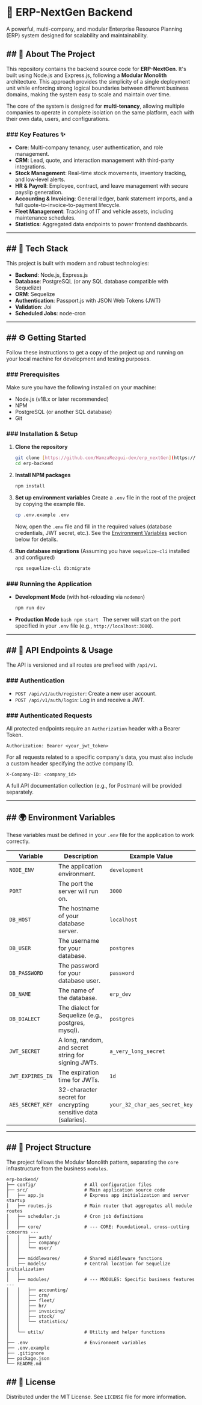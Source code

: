 # 🏢 ERP-NextGen Backend

A powerful, multi-company, and modular Enterprise Resource Planning (ERP) system designed for scalability and maintainability.

## ## 📖 About The Project

This repository contains the backend source code for **ERP-NextGen**. It's built using Node.js and Express.js, following a **Modular Monolith** architecture. This approach provides the simplicity of a single deployment unit while enforcing strong logical boundaries between different business domains, making the system easy to scale and maintain over time.

The core of the system is designed for **multi-tenancy**, allowing multiple companies to operate in complete isolation on the same platform, each with their own data, users, and configurations.

### ### Key Features ✨

- **Core**: Multi-company tenancy, user authentication, and role management.
- **CRM**: Lead, quote, and interaction management with third-party integrations.
- **Stock Management**: Real-time stock movements, inventory tracking, and low-level alerts.
- **HR & Payroll**: Employee, contract, and leave management with secure payslip generation.
- **Accounting & Invoicing**: General ledger, bank statement imports, and a full quote-to-invoice-to-payment lifecycle.
- **Fleet Management**: Tracking of IT and vehicle assets, including maintenance schedules.
- **Statistics**: Aggregated data endpoints to power frontend dashboards.

---

## ## 🚀 Tech Stack

This project is built with modern and robust technologies:

- **Backend**: Node.js, Express.js
- **Database**: PostgreSQL (or any SQL database compatible with Sequelize)
- **ORM**: Sequelize
- **Authentication**: Passport.js with JSON Web Tokens (JWT)
- **Validation**: Joi
- **Scheduled Jobs**: node-cron

---

## ## ⚙️ Getting Started

Follow these instructions to get a copy of the project up and running on your local machine for development and testing purposes.

### ### Prerequisites

Make sure you have the following installed on your machine:

- Node.js (v18.x or later recommended)
- NPM
- PostgreSQL (or another SQL database)
- Git

### ### Installation & Setup

1.  **Clone the repository**

    ```bash
    git clone [https://github.com/HamzaRezgui-dev/erp_nextGen](https://github.com/HamzaRezgui-dev/erp_nextGen)
    cd erp-backend
    ```

2.  **Install NPM packages**

    ```bash
    npm install
    ```

3.  **Set up environment variables**
    Create a `.env` file in the root of the project by copying the example file.

    ```bash
    cp .env.example .env
    ```

    Now, open the `.env` file and fill in the required values (database credentials, JWT secret, etc.). See the [Environment Variables](#-environment-variables) section below for details.

4.  **Run database migrations**
    (Assuming you have `sequelize-cli` installed and configured)
    ```bash
    npx sequelize-cli db:migrate
    ```

### ### Running the Application

- **Development Mode** (with hot-reloading via `nodemon`)

  ```bash
  npm run dev
  ```

- **Production Mode**
  `bash
    npm start
    `
  The server will start on the port specified in your `.env` file (e.g., `http://localhost:3000`).

---

## ## 🔑 API Endpoints & Usage

The API is versioned and all routes are prefixed with `/api/v1`.

### ### Authentication

- `POST /api/v1/auth/register`: Create a new user account.
- `POST /api/v1/auth/login`: Log in and receive a JWT.

### ### Authenticated Requests

All protected endpoints require an `Authorization` header with a Bearer Token.

```
Authorization: Bearer <your_jwt_token>
```

For all requests related to a specific company's data, you must also include a custom header specifying the active company ID.

```
X-Company-ID: <company_id>
```

A full API documentation collection (e.g., for Postman) will be provided separately.

---

## ## 🌍 Environment Variables

These variables must be defined in your `.env` file for the application to work correctly.

| Variable         | Description                                                   | Example Value                 |
| ---------------- | ------------------------------------------------------------- | ----------------------------- |
| `NODE_ENV`       | The application environment.                                  | `development`                 |
| `PORT`           | The port the server will run on.                              | `3000`                        |
| `DB_HOST`        | The hostname of your database server.                         | `localhost`                   |
| `DB_USER`        | The username for your database.                               | `postgres`                    |
| `DB_PASSWORD`    | The password for your database user.                          | `password`                    |
| `DB_NAME`        | The name of the database.                                     | `erp_dev`                     |
| `DB_DIALECT`     | The dialect for Sequelize (e.g., postgres, mysql).            | `postgres`                    |
| `JWT_SECRET`     | A long, random, and secret string for signing JWTs.           | `a_very_long_secret`          |
| `JWT_EXPIRES_IN` | The expiration time for JWTs.                                 | `1d`                          |
| `AES_SECRET_KEY` | 32-character secret for encrypting sensitive data (salaries). | `your_32_char_aes_secret_key` |

---

## ## 📁 Project Structure

The project follows the Modular Monolith pattern, separating the `core` infrastructure from the business `modules`.

```plaintext
erp-backend/
├── config/                  # All configuration files
├── src/                     # Main application source code
│   ├── app.js               # Express app initialization and server startup
│   ├── routes.js            # Main router that aggregates all module routes
│   ├── scheduler.js         # Cron job definitions
│   │
│   ├── core/                # --- CORE: Foundational, cross-cutting concerns ---
│   │   ├── auth/
│   │   ├── company/
│   │   └── user/
│   │
│   ├── middlewares/         # Shared middleware functions
│   ├── models/              # Central location for Sequelize initialization
│   │
│   ├── modules/             # --- MODULES: Specific business features ---
│   │   ├── accounting/
│   │   ├── crm/
│   │   ├── fleet/
│   │   ├── hr/
│   │   ├── invoicing/
│   │   ├── stock/
│   │   └── statistics/
│   │
│   └── utils/               # Utility and helper functions
│
├── .env                     # Environment variables
├── .env.example
├── .gitignore
├── package.json
└── README.md
```

## ## 📜 License

Distributed under the MIT License. See `LICENSE` file for more information.
